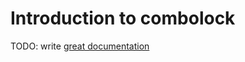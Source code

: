 # Introduction to combolock

TODO: write [great documentation](http://jacobian.org/writing/what-to-write/)
